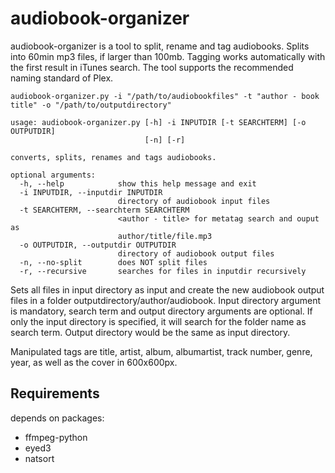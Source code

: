 # audiobook-organizer
audiobook-organizer is a tool to split, rename and tag audiobooks. Splits into 60min mp3 files, if larger than 100mb. Tagging works automatically with the first result in iTunes search.
The tool supports the recommended naming standard of Plex.

`audiobook-organizer.py -i "/path/to/audiobookfiles" -t "author - book title" -o "/path/to/outputdirectory"`
```
usage: audiobook-organizer.py [-h] -i INPUTDIR [-t SEARCHTERM] [-o OUTPUTDIR]
                              [-n] [-r]

converts, splits, renames and tags audiobooks.

optional arguments:
  -h, --help            show this help message and exit
  -i INPUTDIR, --inputdir INPUTDIR
                        directory of audiobook input files
  -t SEARCHTERM, --searchterm SEARCHTERM
                        <author - title> for metatag search and ouput as
                        author/title/file.mp3
  -o OUTPUTDIR, --outputdir OUTPUTDIR
                        directory of audiobook output files
  -n, --no-split        does NOT split files
  -r, --recursive       searches for files in inputdir recursively
```
Sets all files in input directory as input and create the new audiobook output files in a folder outputdirectory/author/audiobook.
Input directory argument is mandatory, search term and output directory arguments are optional. If only the input directory is specified, it will search for the folder name as search term. Output directory would be the same as input directory.

Manipulated tags are title, artist, album, albumartist, track number, genre, year, as well as the cover in 600x600px.

## Requirements

depends on packages:
- ffmpeg-python
- eyed3
- natsort
